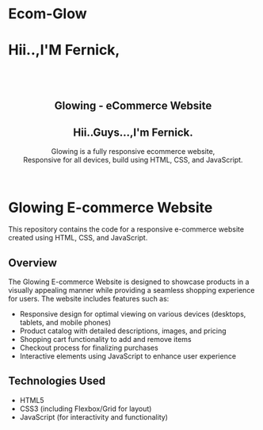 # Ecom-Glow
# Hii..,I'M Fernick,
<div align="center">
  

  <br />
  <br />

  <h2 align="center">Glowing - eCommerce Website</h2>
   <h2 align="center">Hii..Guys...,I'm Fernick.</h2>

  Glowing is a fully responsive ecommerce website, <br />Responsive for all devices, build using HTML, CSS, and JavaScript.


</div>

<br />

# Glowing E-commerce Website

This repository contains the code for a responsive e-commerce website created using HTML, CSS, and JavaScript.

## Overview

The Glowing E-commerce Website is designed to showcase products in a visually appealing manner while providing a seamless shopping experience for users. The website includes features such as:

- Responsive design for optimal viewing on various devices (desktops, tablets, and mobile phones)
- Product catalog with detailed descriptions, images, and pricing
- Shopping cart functionality to add and remove items
- Checkout process for finalizing purchases
- Interactive elements using JavaScript to enhance user experience

## Technologies Used

- HTML5
- CSS3 (including Flexbox/Grid for layout)
- JavaScript (for interactivity and functionality)


